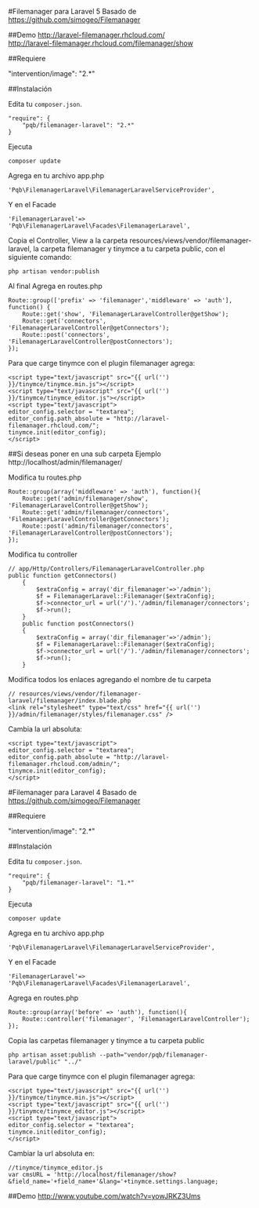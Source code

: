#Filemanager para Laravel 5
Basado de https://github.com/simogeo/Filemanager

##Demo
<a href="http://laravel-filemanager.rhcloud.com/" target="_blank" >http://laravel-filemanager.rhcloud.com/</a><br>
<a href="http://laravel-filemanager.rhcloud.com/filemanager/show" target="_blank">http://laravel-filemanager.rhcloud.com/filemanager/show</a>

##Requiere

"intervention/image": "2.*"

##Instalación

Edita tu `composer.json`.

	"require": {
		"pqb/filemanager-laravel": "2.*"
	}

Ejecuta

	composer update

Agrega en tu archivo app.php

	'Pqb\FilemanagerLaravel\FilemanagerLaravelServiceProvider',

Y en el Facade

	'FilemanagerLaravel'=> 'Pqb\FilemanagerLaravel\Facades\FilemanagerLaravel',

Copia el Controller, View a la carpeta resources/views/vendor/filemanager-laravel, la carpeta filemanager y tinymce a tu carpeta public, con el siguiente comando:
	
	php artisan vendor:publish

Al final Agrega en routes.php

	Route::group(['prefix' => 'filemanager','middleware' => 'auth'], function() {    
	    Route::get('show', 'FilemanagerLaravelController@getShow');
	    Route::get('connectors', 'FilemanagerLaravelController@getConnectors');
	    Route::post('connectors', 'FilemanagerLaravelController@postConnectors');
	});


Para que carge tinymce con el plugin filemanager agrega:

```
<script type="text/javascript" src="{{ url('') }}/tinymce/tinymce.min.js"></script>
<script type="text/javascript" src="{{ url('') }}/tinymce/tinymce_editor.js"></script>
<script type="text/javascript">
editor_config.selector = "textarea";
editor_config.path_absolute = "http://laravel-filemanager.rhcloud.com/";
tinymce.init(editor_config);
</script>
```

##Si deseas poner en una sub carpeta
Ejemplo http://localhost/admin/filemanager/

Modifica tu routes.php
```
Route::group(array('middleware' => 'auth'), function(){    
    Route::get('admin/filemanager/show', 'FilemanagerLaravelController@getShow');
    Route::get('admin/filemanager/connectors', 'FilemanagerLaravelController@getConnectors');
    Route::post('admin/filemanager/connectors', 'FilemanagerLaravelController@postConnectors');
});
```
Modifica tu controller
```
// app/Http/Controllers/FilemanagerLaravelController.php
public function getConnectors()
	{
		$extraConfig = array('dir_filemanager'=>'/admin');
		$f = FilemanagerLaravel::Filemanager($extraConfig);
		$f->connector_url = url('/').'/admin/filemanager/connectors';
		$f->run();
	}
	public function postConnectors()
	{
		$extraConfig = array('dir_filemanager'=>'/admin');
		$f = FilemanagerLaravel::Filemanager($extraConfig);
		$f->connector_url = url('/').'/admin/filemanager/connectors';
		$f->run();
	}
```

Modifica todos los enlaces agregando el nombre de tu carpeta
```	
// resources/views/vendor/filemanager-laravel/filemanager/index.blade.php
<link rel="stylesheet" type="text/css" href="{{ url('') }}/admin/filemanager/styles/filemanager.css" />
```

Cambia la url absoluta:
```
<script type="text/javascript">
editor_config.selector = "textarea";
editor_config.path_absolute = "http://laravel-filemanager.rhcloud.com/admin/";
tinymce.init(editor_config);
</script>
```

#Filemanager para Laravel 4
Basado de https://github.com/simogeo/Filemanager

##Requiere

"intervention/image": "2.*"

##Instalación

Edita tu `composer.json`.

	"require": {
		"pqb/filemanager-laravel": "1.*"
	}

Ejecuta

	composer update

Agrega en tu archivo app.php

	'Pqb\FilemanagerLaravel\FilemanagerLaravelServiceProvider',

Y en el Facade

	'FilemanagerLaravel'=> 'Pqb\FilemanagerLaravel\Facades\FilemanagerLaravel',

Agrega en routes.php

	Route::group(array('before' => 'auth'), function(){
		Route::controller('filemanager', 'FilemanagerLaravelController');
	});

Copia las carpetas filemanager y tinymce a tu carpeta public

	php artisan asset:publish --path="vendor/pqb/filemanager-laravel/public" "../"

Para que carge tinymce con el plugin filemanager agrega:

```
<script type="text/javascript" src="{{ url('') }}/tinymce/tinymce.min.js"></script>
<script type="text/javascript" src="{{ url('') }}/tinymce/tinymce_editor.js"></script>
<script type="text/javascript">
editor_config.selector = "textarea";
tinymce.init(editor_config);
</script>
```

Cambiar la url absoluta en:
```
//tinymce/tinymce_editor.js
var cmsURL = 'http://localhost/filemanager/show?&field_name='+field_name+'&lang='+tinymce.settings.language;
```

##Demo
http://www.youtube.com/watch?v=yowJRKZ3Ums
